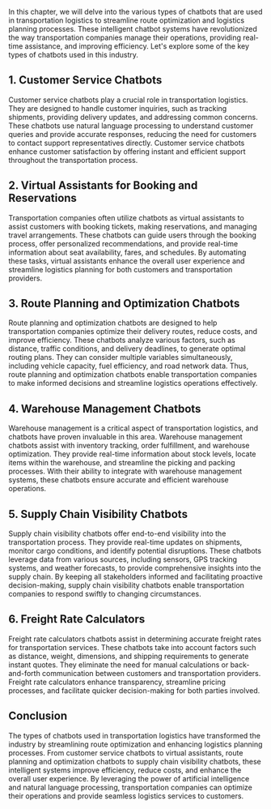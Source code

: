 

In this chapter, we will delve into the various types of chatbots that are used in transportation logistics to streamline route optimization and logistics planning processes. These intelligent chatbot systems have revolutionized the way transportation companies manage their operations, providing real-time assistance, and improving efficiency. Let's explore some of the key types of chatbots used in this industry.

## 1\. Customer Service Chatbots

Customer service chatbots play a crucial role in transportation logistics. They are designed to handle customer inquiries, such as tracking shipments, providing delivery updates, and addressing common concerns. These chatbots use natural language processing to understand customer queries and provide accurate responses, reducing the need for customers to contact support representatives directly. Customer service chatbots enhance customer satisfaction by offering instant and efficient support throughout the transportation process.

## 2\. Virtual Assistants for Booking and Reservations

Transportation companies often utilize chatbots as virtual assistants to assist customers with booking tickets, making reservations, and managing travel arrangements. These chatbots can guide users through the booking process, offer personalized recommendations, and provide real-time information about seat availability, fares, and schedules. By automating these tasks, virtual assistants enhance the overall user experience and streamline logistics planning for both customers and transportation providers.

## 3\. Route Planning and Optimization Chatbots

Route planning and optimization chatbots are designed to help transportation companies optimize their delivery routes, reduce costs, and improve efficiency. These chatbots analyze various factors, such as distance, traffic conditions, and delivery deadlines, to generate optimal routing plans. They can consider multiple variables simultaneously, including vehicle capacity, fuel efficiency, and road network data. Thus, route planning and optimization chatbots enable transportation companies to make informed decisions and streamline logistics operations effectively.

## 4\. Warehouse Management Chatbots

Warehouse management is a critical aspect of transportation logistics, and chatbots have proven invaluable in this area. Warehouse management chatbots assist with inventory tracking, order fulfillment, and warehouse optimization. They provide real-time information about stock levels, locate items within the warehouse, and streamline the picking and packing processes. With their ability to integrate with warehouse management systems, these chatbots ensure accurate and efficient warehouse operations.

## 5\. Supply Chain Visibility Chatbots

Supply chain visibility chatbots offer end-to-end visibility into the transportation process. They provide real-time updates on shipments, monitor cargo conditions, and identify potential disruptions. These chatbots leverage data from various sources, including sensors, GPS tracking systems, and weather forecasts, to provide comprehensive insights into the supply chain. By keeping all stakeholders informed and facilitating proactive decision-making, supply chain visibility chatbots enable transportation companies to respond swiftly to changing circumstances.

## 6\. Freight Rate Calculators

Freight rate calculators chatbots assist in determining accurate freight rates for transportation services. These chatbots take into account factors such as distance, weight, dimensions, and shipping requirements to generate instant quotes. They eliminate the need for manual calculations or back-and-forth communication between customers and transportation providers. Freight rate calculators enhance transparency, streamline pricing processes, and facilitate quicker decision-making for both parties involved.

## Conclusion

The types of chatbots used in transportation logistics have transformed the industry by streamlining route optimization and enhancing logistics planning processes. From customer service chatbots to virtual assistants, route planning and optimization chatbots to supply chain visibility chatbots, these intelligent systems improve efficiency, reduce costs, and enhance the overall user experience. By leveraging the power of artificial intelligence and natural language processing, transportation companies can optimize their operations and provide seamless logistics services to customers.
